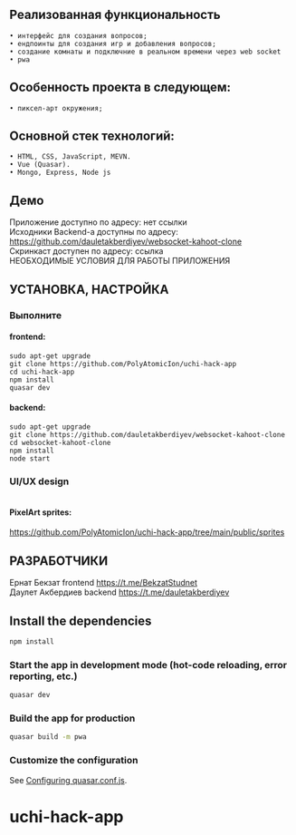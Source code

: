 ## Реализованная функциональность
    • интерфейс для создания вопросов;
    • ендпоинты для создания игр и добавления вопросов;
    • создание комнаты и подключние в реальном времени через web socket
    • pwa
## Особенность проекта в следующем:
    • пиксел-арт окружения;
## Основной стек технологий:
    • HTML, CSS, JavaScript, MEVN.
    • Vue (Quasar).
    • Mongo, Express, Node js
## Демо
Приложение доступно по адресу: нет ссылки  
Исходники Backend-а доступны по адресу: https://github.com/dauletakberdiyev/websocket-kahoot-clone  
Скринкаст доступен по адресу: ссылка  
НЕОБХОДИМЫЕ УСЛОВИЯ ДЛЯ РАБОТЫ ПРИЛОЖЕНИЯ  

## УСТАНОВКА, НАСТРОЙКА
### Выполните
#### frontend:
```sudo apt-get update
sudo apt-get upgrade
git clone https://github.com/PolyAtomicIon/uchi-hack-app
cd uchi-hack-app
npm install
quasar dev
```

#### backend:
```sudo apt-get update
sudo apt-get upgrade
git clone https://github.com/dauletakberdiyev/websocket-kahoot-clone
cd websocket-kahoot-clone
npm install
node start
```

### UI/UX design
```https://www.figma.com/file/Wnulk0vJqegwnu7G1DIU0M/quiz?node-id=0%3A1
```

#### PixelArt sprites:
https://github.com/PolyAtomicIon/uchi-hack-app/tree/main/public/sprites

## РАЗРАБОТЧИКИ
Ернат Бекзат frontend https://t.me/BekzatStudnet  
Даулет Акбердиев backend https://t.me/dauletakberdiyev

## Install the dependencies
```bash
npm install
```

### Start the app in development mode (hot-code reloading, error reporting, etc.)
```bash
quasar dev
```

### Build the app for production
```bash
quasar build -m pwa
```

### Customize the configuration
See [Configuring quasar.conf.js](https://v2.quasar.dev/quasar-cli/quasar-conf-js).
# uchi-hack-app
